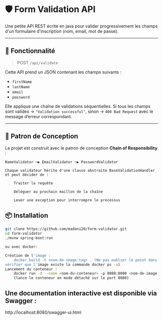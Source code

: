 # 🛡️ Form Validation API 

Une petite API REST écrite en java pour valider progressivement les champs d'un formulaire d'inscription (nom, email, mot de passe).

---

## 🚀 Fonctionnalité

> POST `/api/validate`

Cette API prend un JSON contenant les champs suivants :
- `firstName`
- `lastName`
- `email`
- `password`

Elle applique une chaîne de validations séquentielles. Si tous les champs sont valides → `"Validation successful"`, sinon → `400 Bad Request` avec le message d’erreur correspondant.

---

## 🧠 Patron de Conception

Le projet est construit avec le patron de conception **Chain of Responsibility** :

```text
NameValidator ─▶ EmailValidator ─▶ PasswordValidator

Chaque validateur hérite d'une classe abstraite BaseValidationHandler et peut décider de :

    Traiter la requête

    Déléguer au prochain maillon de la chaîne

    Lever une exception pour interrompre le processus
```

## 📦 Installation

```bash
git clone https://github.com/madani20/form-validator.git
cd form-validator
./mvnw spring-boot:run

ou avec docker:

Création de l'image :
    docker build -t <nom-de-image:tag> . (Ne pas oublier le point dans la commande, puis
vérifier que l'image existe la commande docker ps -a)
Lancement du conteneur :
    docker run -d --name <nom-du-conteneur> -p 8080:8080 <nom-de-image:tag>
    (lance le conteneur en mode détaché sur le port 8080)

```

## Une documentation interactive est disponible via Swagger :
http://localhost:8080/swagger-ui.html

